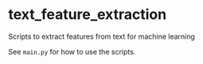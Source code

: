 # text_feature_extraction
Scripts to extract features from text for machine learning

See `main.py` for how to use the scripts.
